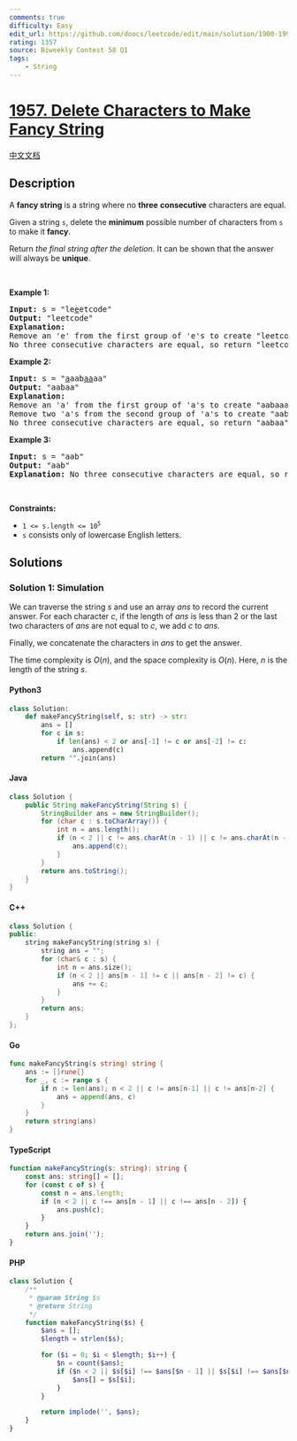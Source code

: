 ```yaml
---
comments: true
difficulty: Easy
edit_url: https://github.com/doocs/leetcode/edit/main/solution/1900-1999/1957.Delete%20Characters%20to%20Make%20Fancy%20String/README_EN.md
rating: 1357
source: Biweekly Contest 58 Q1
tags:
    - String
---
```


<!-- problem:start -->

# [1957. Delete Characters to Make Fancy String](https://leetcode.com/problems/delete-characters-to-make-fancy-string)

[中文文档](/solution/1900-1999/1957.Delete%20Characters%20to%20Make%20Fancy%20String/README.md)

## Description

<!-- description:start -->

<p>A <strong>fancy string</strong> is a string where no <strong>three</strong> <strong>consecutive</strong> characters are equal.</p>

<p>Given a string <code>s</code>, delete the <strong>minimum</strong> possible number of characters from <code>s</code> to make it <strong>fancy</strong>.</p>

<p>Return <em>the final string after the deletion</em>. It can be shown that the answer will always be <strong>unique</strong>.</p>

<p>&nbsp;</p>
<p><strong class="example">Example 1:</strong></p>

<pre>
<strong>Input:</strong> s = &quot;le<u>e</u>etcode&quot;
<strong>Output:</strong> &quot;leetcode&quot;
<strong>Explanation:</strong>
Remove an &#39;e&#39; from the first group of &#39;e&#39;s to create &quot;leetcode&quot;.
No three consecutive characters are equal, so return &quot;leetcode&quot;.
</pre>

<p><strong class="example">Example 2:</strong></p>

<pre>
<strong>Input:</strong> s = &quot;<u>a</u>aab<u>aa</u>aa&quot;
<strong>Output:</strong> &quot;aabaa&quot;
<strong>Explanation:</strong>
Remove an &#39;a&#39; from the first group of &#39;a&#39;s to create &quot;aabaaaa&quot;.
Remove two &#39;a&#39;s from the second group of &#39;a&#39;s to create &quot;aabaa&quot;.
No three consecutive characters are equal, so return &quot;aabaa&quot;.
</pre>

<p><strong class="example">Example 3:</strong></p>

<pre>
<strong>Input:</strong> s = &quot;aab&quot;
<strong>Output:</strong> &quot;aab&quot;
<strong>Explanation:</strong> No three consecutive characters are equal, so return &quot;aab&quot;.
</pre>

<p>&nbsp;</p>
<p><strong>Constraints:</strong></p>

<ul>
	<li><code>1 &lt;= s.length &lt;= 10<sup>5</sup></code></li>
	<li><code>s</code> consists only of lowercase English letters.</li>
</ul>

<!-- description:end -->

## Solutions

<!-- solution:start -->

### Solution 1: Simulation

We can traverse the string $s$ and use an array $\textit{ans}$ to record the current answer. For each character $c$, if the length of $\textit{ans}$ is less than $2$ or the last two characters of $\textit{ans}$ are not equal to $c$, we add $c$ to $\textit{ans}$.

Finally, we concatenate the characters in $\textit{ans}$ to get the answer.

The time complexity is $O(n)$, and the space complexity is $O(n)$. Here, $n$ is the length of the string $s$.

<!-- tabs:start -->

#### Python3

```python
class Solution:
    def makeFancyString(self, s: str) -> str:
        ans = []
        for c in s:
            if len(ans) < 2 or ans[-1] != c or ans[-2] != c:
                ans.append(c)
        return "".join(ans)
```

#### Java

```java
class Solution {
    public String makeFancyString(String s) {
        StringBuilder ans = new StringBuilder();
        for (char c : s.toCharArray()) {
            int n = ans.length();
            if (n < 2 || c != ans.charAt(n - 1) || c != ans.charAt(n - 2)) {
                ans.append(c);
            }
        }
        return ans.toString();
    }
}
```

#### C++

```cpp
class Solution {
public:
    string makeFancyString(string s) {
        string ans = "";
        for (char& c : s) {
            int n = ans.size();
            if (n < 2 || ans[n - 1] != c || ans[n - 2] != c) {
                ans += c;
            }
        }
        return ans;
    }
};
```

#### Go

```go
func makeFancyString(s string) string {
	ans := []rune{}
	for _, c := range s {
		if n := len(ans); n < 2 || c != ans[n-1] || c != ans[n-2] {
			ans = append(ans, c)
		}
	}
	return string(ans)
}
```

#### TypeScript

```ts
function makeFancyString(s: string): string {
    const ans: string[] = [];
    for (const c of s) {
        const n = ans.length;
        if (n < 2 || c !== ans[n - 1] || c !== ans[n - 2]) {
            ans.push(c);
        }
    }
    return ans.join('');
}
```

#### PHP

```php
class Solution {
    /**
     * @param String $s
     * @return String
     */
    function makeFancyString($s) {
        $ans = [];
        $length = strlen($s);

        for ($i = 0; $i < $length; $i++) {
            $n = count($ans);
            if ($n < 2 || $s[$i] !== $ans[$n - 1] || $s[$i] !== $ans[$n - 2]) {
                $ans[] = $s[$i];
            }
        }

        return implode('', $ans);
    }
}
```

<!-- tabs:end -->

<!-- solution:end -->

<!-- problem:end -->

